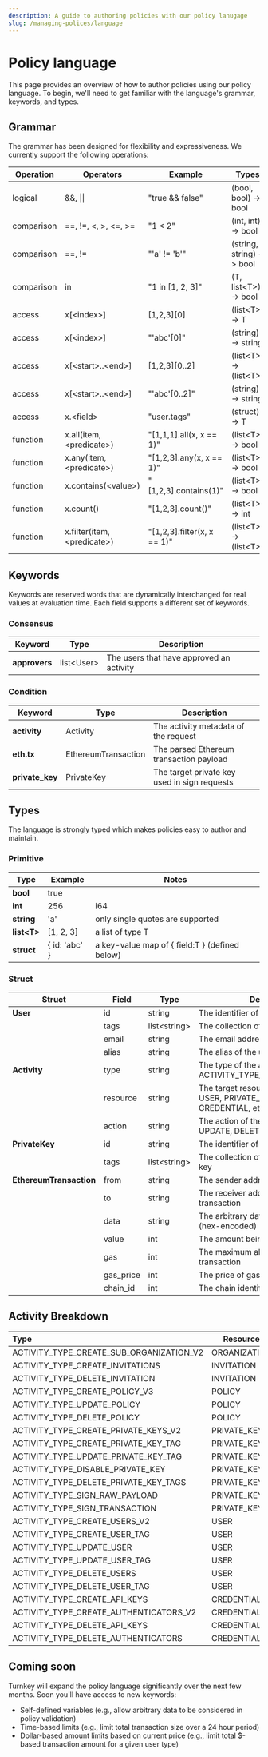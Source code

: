 ```yaml
---
description: A guide to authoring policies with our policy lanugage
slug: /managing-polices/language
---
```

# Policy language
This page provides an overview of how to author policies using our policy language. To begin, we'll need to get familiar with the language's grammar, keywords, and types.

## Grammar

The grammar has been designed for flexibility and expressiveness. We currently support the following operations:

| Operation  | Operators                     | Example                     | Types                            |
| ---------- | ----------------------------- | --------------------------- | -------------------------------- |
| logical    | &&, \|\|                      | "true && false"             | (bool, bool) -> bool             |
| comparison | ==, !=, <, >, <=, >=          | "1 < 2"                     | (int, int)  -> bool              |
| comparison | ==, !=                        | "'a' != 'b'"                | (string, string)  -> bool        |
| comparison | in                            | "1 in [1, 2, 3]"            | (T, list<T\>) -> bool            |
| access     | x[<index\>]                   | \[1,2,3\]\[0\]              | (list<T\>) -> T                  |
| access     | x[<index\>]                   | "'abc'[0]"                  | (string) -> string               |
| access     | x[<start\>..<end\>]           | \[1,2,3\]\[0..2\]           | (list<T\>) -> (list<T\>)         |
| access     | x[<start\>..<end\>]           | "'abc'[0..2]"               | (string) -> string               |
| access     | x.<field\>                    | "user.tags"                 | (struct) -> T                    |
| function   | x.all(item, <predicate\>)     | "[1,1,1].all(x, x == 1)"    | (list<T\>) -> bool               |
| function   | x.any(item, <predicate\>)     | "[1,2,3].any(x, x == 1)"    | (list<T\>) -> bool               |
| function   | x.contains(<value\>)          | "[1,2,3].contains(1)"       | (list<T\>) -> bool               |
| function   | x.count()                     | "[1,2,3].count()"           | (list<T\>) -> int                |
| function   | x.filter(item, <predicate\>)  | "[1,2,3].filter(x, x == 1)" | (list<T\>) -> (list<T\>)         |

## Keywords

Keywords are reserved words that are dynamically interchanged for real values at evaluation time. Each field supports a different set of keywords.

### Consensus

| Keyword       | Type         | Description                              |
| ------------- | ------------ | ---------------------------------------- |
| **approvers** | list<User\>  | The users that have approved an activity |

### Condition

| Keyword         | Type                | Description                                  |
| --------------- | ------------------- | -------------------------------------------- |
| **activity**    | Activity            | The activity metadata of the request         |
| **eth.tx**      | EthereumTransaction | The parsed Ethereum transaction payload      |
| **private_key** | PrivateKey          | The target private key used in sign requests |

## Types

 The language is strongly typed which makes policies easy to author and maintain.

### Primitive

| Type          | Example       | Notes                                          |
| ------------- | ------------- | ---------------------------------------------- |
| **bool**      | true          |                                                |
| **int**       | 256           | i64                                            |
| **string**    | 'a'           | only single quotes are supported               |
| **list<T\>**  | [1, 2, 3]     | a list of type T                               |
| **struct**    | { id: 'abc' } | a key-value map of { field:T } (defined below) |

### Struct

| Struct                  | Field     | Type           | Description                                                                           |
| ----------------------- | --------- | -------------- | ------------------------------------------------------------------------------------- |
| **User**                | id        | string         | The identifier of the user                                                            |
|                         | tags      | list<string\>  | The collection of tags for the user                                                   |
|                         | email     | string         | The email address of the user                                                         |
|                         | alias     | string         | The alias of the user                                                                 |
| **Activity**            | type      | string         | The type of the activity (e.g. ACTIVITY_TYPE_SIGN_TRANSACTION)                        |
|                         | resource  | string         | The target resource of the activity (e.g. USER, PRIVATE_KEY, POLICY, CREDENTIAL, etc) |
|                         | action    | string         | The action of the activity (e.g. CREATE, UPDATE, DELETE, SIGN, etc)                           |
| **PrivateKey**          | id        | string         | The identifier of the private key                                                     |
|                         | tags      | list<string\>  | The collection of tags for the private key                                            |
| **EthereumTransaction** | from      | string         | The sender address of the transaction                                                 |
|                         | to        | string         | The receiver address of the transaction                                               |
|                         | data      | string         | The arbitrary data of the transaction (hex-encoded)                                   |
|                         | value     | int            | The amount being sent (in wei)                                                        |
|                         | gas       | int            | The maximum allowed gas for the transaction                                           |
|                         | gas_price | int            | The price of gas for the transaction                                                  |
|                         | chain_id  | int            | The chain identifier for the transaction                                              |

## Activity Breakdown
| Type                                       | Resource          | Action     | Notes |
| :----------------------------------------- | ---------------   | ---------- | ----- |
| ACTIVITY_TYPE_CREATE_SUB_ORGANIZATION_V2   | ORGANIZATION      | CREATE     |       |
| ACTIVITY_TYPE_CREATE_INVITATIONS           | INVITATION        | CREATE     |       |
| ACTIVITY_TYPE_DELETE_INVITATION            | INVITATION        | DELETE     |       |
| ACTIVITY_TYPE_CREATE_POLICY_V3             | POLICY            | CREATE     |       |
| ACTIVITY_TYPE_UPDATE_POLICY                | POLICY            | UPDATE     |       |
| ACTIVITY_TYPE_DELETE_POLICY                | POLICY            | DELETE     |       |
| ACTIVITY_TYPE_CREATE_PRIVATE_KEYS_V2       | PRIVATE_KEY       | CREATE     |       |
| ACTIVITY_TYPE_CREATE_PRIVATE_KEY_TAG       | PRIVATE_KEY       | CREATE     |       |
| ACTIVITY_TYPE_UPDATE_PRIVATE_KEY_TAG       | PRIVATE_KEY       | UPDATE     |       |
| ACTIVITY_TYPE_DISABLE_PRIVATE_KEY          | PRIVATE_KEY       | DELETE     |       |
| ACTIVITY_TYPE_DELETE_PRIVATE_KEY_TAGS      | PRIVATE_KEY       | DELELE     |       |
| ACTIVITY_TYPE_SIGN_RAW_PAYLOAD             | PRIVATE_KEY       | SIGN       |       |
| ACTIVITY_TYPE_SIGN_TRANSACTION             | PRIVATE_KEY       | SIGN       |       |
| ACTIVITY_TYPE_CREATE_USERS_V2              | USER              | CREATE     |       |
| ACTIVITY_TYPE_CREATE_USER_TAG              | USER              | CREATE     |       |
| ACTIVITY_TYPE_UPDATE_USER                  | USER              | UPDATE     |       |
| ACTIVITY_TYPE_UPDATE_USER_TAG              | USER              | UPDATE     |       |
| ACTIVITY_TYPE_DELETE_USERS                 | USER              | DELETE     |       |
| ACTIVITY_TYPE_DELETE_USER_TAG              | USER              | DELETE     |       |
| ACTIVITY_TYPE_CREATE_API_KEYS              | CREDENTIAL        | CREATE     |       |
| ACTIVITY_TYPE_CREATE_AUTHENTICATORS_V2     | CREDENTIAL        | CREATE     |       |
| ACTIVITY_TYPE_DELETE_API_KEYS              | CREDENTIAL        | DELETE     |       |
| ACTIVITY_TYPE_DELETE_AUTHENTICATORS        | CREDENTIAL        | DELETE     |       |

## Coming soon

Turnkey will expand the policy language significantly over the next few months. Soon you'll have access to new keywords:

- Self-defined variables (e.g., allow arbitrary data to be considered in policy validation)
- Time-based limits (e.g., limit total transaction size over a 24 hour period)
- Dollar-based amount limits based on current price (e.g., limit total $-based transaction amount for a given user type)
